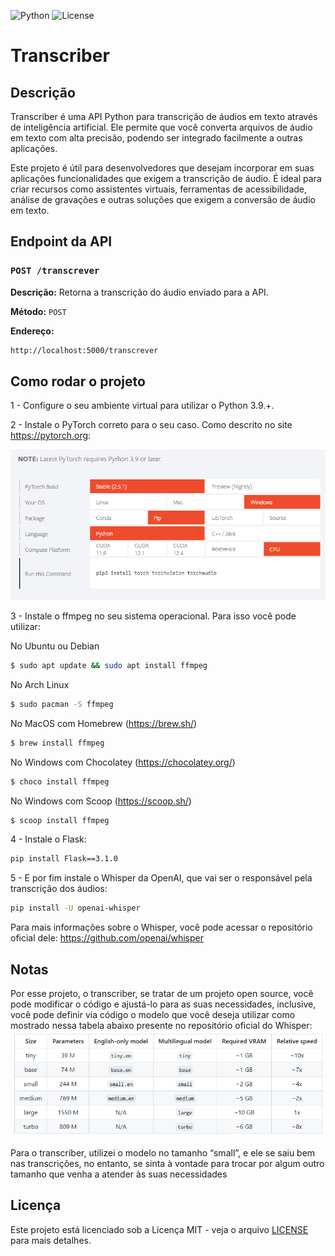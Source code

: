 ![Python](https://img.shields.io/badge/python-3.9.%2B-blue)
![License](https://img.shields.io/badge/license-MIT-green)

# Transcriber

## Descrição

Transcriber é uma API Python para transcrição de áudios em texto através de inteligência artificial. Ele permite que você converta arquivos de áudio em texto com alta precisão, podendo ser integrado facilmente a outras aplicações.

Este projeto é útil para desenvolvedores que desejam incorporar em suas aplicações funcionalidades que exigem a transcrição de áudio. É ideal para criar recursos como assistentes virtuais, ferramentas de acessibilidade, análise de gravações e outras soluções que exigem a conversão de áudio em texto.

## Endpoint da API

### `POST /transcrever`
**Descrição:** Retorna a transcrição do áudio enviado para a API.

**Método:** `POST`

**Endereço:**
```bash
http://localhost:5000/transcrever
```

## Como rodar o projeto

1 - Configure o seu ambiente virtual para utilizar o Python 3.9.+.

2 - Instale o PyTorch correto para o seu caso. Como descrito no site https://pytorch.org:

![Versões do PyTorch](pytorch-install.png)

3 - Instale o ffmpeg no seu sistema operacional. Para isso você pode utilizar:

No Ubuntu ou Debian
```bash
$ sudo apt update && sudo apt install ffmpeg
```

No Arch Linux
```bash
$ sudo pacman -S ffmpeg
```

No MacOS com Homebrew (https://brew.sh/)
```bash
$ brew install ffmpeg
```

No Windows com Chocolatey (https://chocolatey.org/)
```bash
$ choco install ffmpeg
```

No Windows com Scoop (https://scoop.sh/)
```bash
$ scoop install ffmpeg
```

4 - Instale o Flask:
```bash
pip install Flask==3.1.0
```

5 - E por fim instale o Whisper da OpenAI, que vai ser o responsável pela transcrição dos áudios:
```bash
pip install -U openai-whisper
```

Para mais informações sobre o Whisper, você pode acessar o repositório oficial dele: https://github.com/openai/whisper

## Notas

Por esse projeto, o transcriber, se tratar de um projeto open source, você pode modificar o código e ajustá-lo para as suas necessidades, inclusive, você pode definir via código o modelo que você deseja utilizar como mostrado nessa tabela abaixo presente no repositório oficial do Whisper:
![Tamanhos do Whisper](whisper-sizes.png)

Para o transcriber, utilizei o modelo no tamanho “small”, e ele se saiu bem nas transcrições, no entanto, se sinta à vontade para trocar por algum outro tamanho que venha a atender às suas necessidades

## Licença
Este projeto está licenciado sob a Licença MIT - veja o arquivo [LICENSE](LICENSE) para mais detalhes.